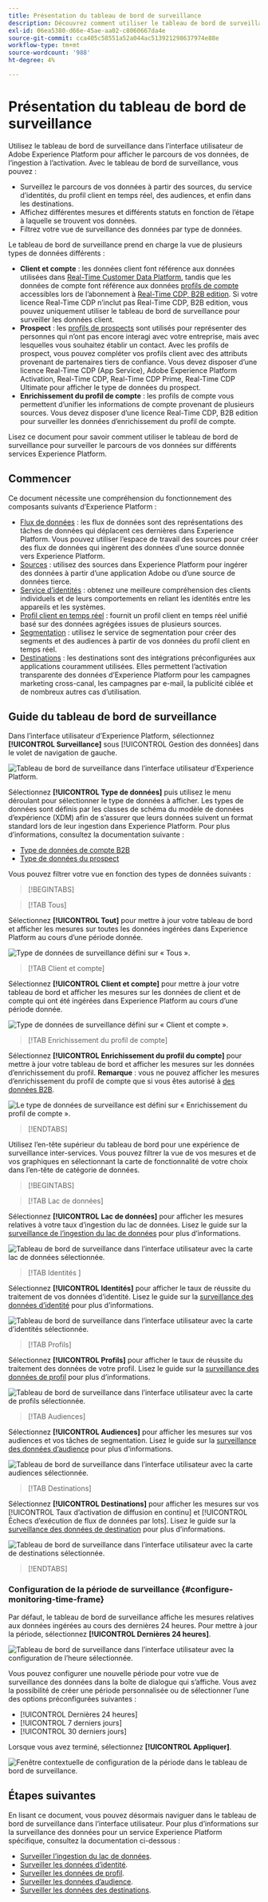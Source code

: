 ```yaml
---
title: Présentation du tableau de bord de surveillance
description: Découvrez comment utiliser le tableau de bord de surveillance dans l’interface utilisateur de Adobe Experience Platform
exl-id: 06ea5380-d66e-45ae-aa02-c8060667da4e
source-git-commit: cca405c58551a52a044ac513921298637974e88e
workflow-type: tm+mt
source-wordcount: '988'
ht-degree: 4%

---
```


# Présentation du tableau de bord de surveillance

Utilisez le tableau de bord de surveillance dans l’interface utilisateur de Adobe Experience Platform pour afficher le parcours de vos données, de l’ingestion à l’activation. Avec le tableau de bord de surveillance, vous pouvez :

* Surveillez le parcours de vos données à partir des sources, du service d’identités, du profil client en temps réel, des audiences, et enfin dans les destinations.
* Affichez différentes mesures et différents statuts en fonction de l’étape à laquelle se trouvent vos données.
* Filtrez votre vue de surveillance des données par type de données.

Le tableau de bord de surveillance prend en charge la vue de plusieurs types de données différents :

* **Client et compte** : les données client font référence aux données utilisées dans [Real-Time Customer Data Platform](../../rtcdp/home.md), tandis que les données de compte font référence aux données [profils de compte](../../rtcdp/accounts/account-profile-overview.md) accessibles lors de l’abonnement à [Real-Time CDP, B2B edition](../../rtcdp/b2b-overview.md). Si votre licence Real-Time CDP n’inclut pas Real-Time CDP, B2B edition, vous pouvez uniquement utiliser le tableau de bord de surveillance pour surveiller les données client.
* **Prospect** : les [profils de prospects](../../profile/ui/prospect-profile.md) sont utilisés pour représenter des personnes qui n’ont pas encore interagi avec votre entreprise, mais avec lesquelles vous souhaitez établir un contact. Avec les profils de prospect, vous pouvez compléter vos profils client avec des attributs provenant de partenaires tiers de confiance. Vous devez disposer d’une licence Real-Time CDP (App Service), Adobe Experience Platform Activation, Real-Time CDP, Real-Time CDP Prime, Real-Time CDP Ultimate pour afficher le type de données du prospect.
* **Enrichissement du profil de compte** : les profils de compte vous permettent d’unifier les informations de compte provenant de plusieurs sources. Vous devez disposer d’une licence Real-Time CDP, B2B edition pour surveiller les données d’enrichissement du profil de compte.

Lisez ce document pour savoir comment utiliser le tableau de bord de surveillance pour surveiller le parcours de vos données sur différents services Experience Platform.

## Commencer

Ce document nécessite une compréhension du fonctionnement des composants suivants d’Experience Platform :

* [Flux de données](../home.md) : les flux de données sont des représentations des tâches de données qui déplacent ces dernières dans Experience Platform. Vous pouvez utiliser l’espace de travail des sources pour créer des flux de données qui ingèrent des données d’une source donnée vers Experience Platform.
* [Sources](../../sources/home.md) : utilisez des sources dans Experience Platform pour ingérer des données à partir d’une application Adobe ou d’une source de données tierce.
* [Service d’identités](../../identity-service/home.md) : obtenez une meilleure compréhension des clients individuels et de leurs comportements en reliant les identités entre les appareils et les systèmes.
* [Profil client en temps réel](../../profile/home.md) : fournit un profil client en temps réel unifié basé sur des données agrégées issues de plusieurs sources.
* [Segmentation](../../segmentation/home.md) : utilisez le service de segmentation pour créer des segments et des audiences à partir de vos données du profil client en temps réel.
* [Destinations](../../destinations/home.md) : les destinations sont des intégrations préconfigurées aux applications couramment utilisées. Elles permettent l’activation transparente des données d’Experience Platform pour les campagnes marketing cross-canal, les campagnes par e-mail, la publicité ciblée et de nombreux autres cas d’utilisation.

## Guide du tableau de bord de surveillance

Dans l’interface utilisateur d’Experience Platform, sélectionnez **[!UICONTROL Surveillance]** sous [!UICONTROL Gestion des données] dans le volet de navigation de gauche.

![Tableau de bord de surveillance dans l’interface utilisateur d’Experience Platform.](../assets/ui/monitor-overview/monitoring.png)

Sélectionnez **[!UICONTROL Type de données]** puis utilisez le menu déroulant pour sélectionner le type de données à afficher. Les types de données sont définis par les classes de schéma du modèle de données d’expérience (XDM) afin de s’assurer que leurs données suivent un format standard lors de leur ingestion dans Experience Platform. Pour plus d’informations, consultez la documentation suivante :

* [Type de données de compte B2B](../../rtcdp/b2b-tutorial.md)
* [Type de données du prospect](../../rtcdp/partner-data/prospecting.md)

Vous pouvez filtrer votre vue en fonction des types de données suivants :

>[!BEGINTABS]

>[!TAB Tous]

Sélectionnez **[!UICONTROL Tout]** pour mettre à jour votre tableau de bord et afficher les mesures sur toutes les données ingérées dans Experience Platform au cours d’une période donnée.

![Type de données de surveillance défini sur « Tous ».](../assets/ui/monitor-overview/all.png)

>[!TAB Client et compte]

Sélectionnez **[!UICONTROL Client et compte]** pour mettre à jour votre tableau de bord et afficher les mesures sur les données de client et de compte qui ont été ingérées dans Experience Platform au cours d’une période donnée.

![Type de données de surveillance défini sur « Client et compte ».](../assets/ui/monitor-overview/customer-account.png)

>[!TAB Enrichissement du profil de compte]

Sélectionnez **[!UICONTROL Enrichissement du profil du compte]** pour mettre à jour votre tableau de bord et afficher les mesures sur les données d’enrichissement du profil. **Remarque** : vous ne pouvez afficher les mesures d’enrichissement du profil de compte que si vous êtes autorisé à [ des données B2B](../../rtcdp/b2b-tutorial.md).

![Le type de données de surveillance est défini sur « Enrichissement du profil de compte ».](../assets/ui/monitor-overview/account-profile-enrichment.png)

>[!ENDTABS]

Utilisez l’en-tête supérieur du tableau de bord pour une expérience de surveillance inter-services. Vous pouvez filtrer la vue de vos mesures et de vos graphiques en sélectionnant la carte de fonctionnalité de votre choix dans l’en-tête de catégorie de données.

>[!BEGINTABS]

>[!TAB Lac de données]

Sélectionnez **[!UICONTROL Lac de données]** pour afficher les mesures relatives à votre taux d’ingestion du lac de données. Lisez le guide sur la [surveillance de l’ingestion du lac de données](monitor-sources.md) pour plus d’informations.

![Tableau de bord de surveillance dans l’interface utilisateur avec la carte lac de données sélectionnée.](../assets/ui/monitor-overview/data-lake.png)

>[!TAB  Identités ]

Sélectionnez **[!UICONTROL Identités]** pour afficher le taux de réussite du traitement de vos données d’identité. Lisez le guide sur la [surveillance des données d’identité](monitor-identities.md) pour plus d’informations.

![Tableau de bord de surveillance dans l’interface utilisateur avec la carte d’identités sélectionnée.](../assets/ui/monitor-overview/identities.png)

>[!TAB Profils]

Sélectionnez **[!UICONTROL Profils]** pour afficher le taux de réussite du traitement des données de votre profil. Lisez le guide sur la [surveillance des données de profil](monitor-profiles.md) pour plus d’informations.

![Tableau de bord de surveillance dans l’interface utilisateur avec la carte de profils sélectionnée.](../assets/ui/monitor-overview/profiles.png)

>[!TAB Audiences]

Sélectionnez **[!UICONTROL Audiences]** pour afficher les mesures sur vos audiences et vos tâches de segmentation. Lisez le guide sur la [surveillance des données d’audience](monitor-audiences.md) pour plus d’informations.

![Tableau de bord de surveillance dans l’interface utilisateur avec la carte audiences sélectionnée.](../assets/ui/monitor-overview/audiences.png)

>[!TAB Destinations]

Sélectionnez **[!UICONTROL Destinations]** pour afficher les mesures sur vos [!UICONTROL Taux d’activation de diffusion en continu] et [!UICONTROL Échecs d’exécution de flux de données par lots]. Lisez le guide sur la [surveillance des données de destination](monitor-destinations.md) pour plus d’informations.

![Tableau de bord de surveillance dans l’interface utilisateur avec la carte de destinations sélectionnée.](../assets/ui/monitor-overview/destinations.png)

>[!ENDTABS]

### Configuration de la période de surveillance {#configure-monitoring-time-frame}

Par défaut, le tableau de bord de surveillance affiche les mesures relatives aux données ingérées au cours des dernières 24 heures. Pour mettre à jour la période, sélectionnez **[!UICONTROL Dernières 24 heures]**.

![Tableau de bord de surveillance dans l’interface utilisateur avec la configuration de l’heure sélectionnée.](../assets/ui/monitor-overview/select-time.png)

Vous pouvez configurer une nouvelle période pour votre vue de surveillance des données dans la boîte de dialogue qui s’affiche. Vous avez la possibilité de créer une période personnalisée ou de sélectionner l’une des options préconfigurées suivantes :

* [!UICONTROL Dernières 24 heures]
* [!UICONTROL 7 derniers jours]
* [!UICONTROL 30 derniers jours]

Lorsque vous avez terminé, sélectionnez **[!UICONTROL Appliquer]**.

![Fenêtre contextuelle de configuration de la période dans le tableau de bord de surveillance.](../assets/ui/monitor-overview/update-time.png)

## Étapes suivantes

En lisant ce document, vous pouvez désormais naviguer dans le tableau de bord de surveillance dans l’interface utilisateur. Pour plus d’informations sur la surveillance des données pour un service Experience Platform spécifique, consultez la documentation ci-dessous :

* [Surveiller l’ingestion du lac de données](monitor-sources.md).
* [Surveiller les données d’identité](monitor-identities.md).
* [Surveiller les données de profil](monitor-profiles.md).
* [Surveiller les données d’audience](monitor-audiences.md).
* [Surveiller les données des destinations](monitor-destinations.md).

<!-- >[!TAB Prospect]

Select **[!UICONTROL Prospect]** to update your dashboard and display metrics on prospecting data that has been ingested to Experience Platform over the course of a given period. **Note**: You can only view prospect data type activities if you are [entitled to prospect data](../../rtcdp/partner-data/prospecting.md). -->